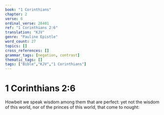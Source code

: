 ```yaml
---
book: "1 Corinthians"
chapter: 2
verse: 6
ordinal_verse: 28401
ref: "1 Corinthians 2:6"
translation: "KJV"
genre: "Pauline Epistle"
word_count: 27
topics: []
cross_references: []
grammar_tags: [negation, contrast]
thematic_tags: []
tags: ["Bible","KJV","1 Corinthians"]
---
```


# 1 Corinthians 2:6

Howbeit we speak wisdom among them that are perfect: yet not the wisdom of this world, nor of the princes of this world, that come to nought:
